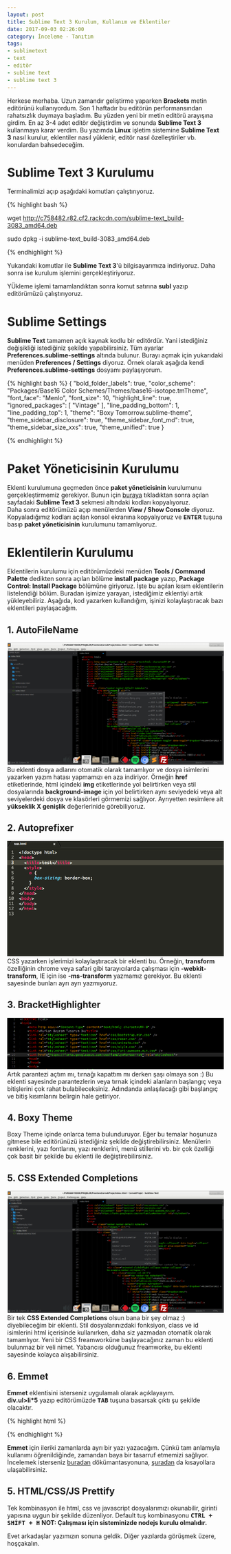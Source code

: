```yaml
---
layout: post
title: Sublime Text 3 Kurulum, Kullanım ve Eklentiler
date: 2017-09-03 02:26:00
category: İnceleme - Tanıtım
tags:
- sublimetext
- text
- editör
- sublime text
- sublime text 3
---
```

Herkese merhaba. Uzun zamandır geliştirme yaparken <strong>Brackets</strong> metin editörünü kullanıyordum. Son 1 haftadır bu editörün performansından rahatsızlık duymaya başladım. Bu yüzden yeni bir metin editörü arayışına girdim. En az 3-4 adet editör değiştirdim ve sonunda <strong>Sublime Text 3</strong> kullanmaya karar verdim. Bu yazımda <strong>Linux</strong> işletim sistemine <strong>Sublime Text 3</strong> nasıl kurulur, eklentiler nasıl yüklenir, editör nasıl özelleştiriler vb. konulardan bahsedeceğim.

<h1>Sublime Text 3 Kurulumu</h1>

Terminalimizi açıp aşağıdaki komutları çalıştırıyoruz.

{% highlight bash %}

wget http://c758482.r82.cf2.rackcdn.com/sublime-text_build-3083_amd64.deb 

sudo dpkg -i sublime-text_build-3083_amd64.deb

{% endhighlight %}

Yukarıdaki komutlar ile <strong>Sublime Text 3</strong>'ü bilgisayarımıza indiriyoruz. Daha sonra ise kurulum işlemini gerçekleştiriyoruz.  

YÜkleme işlemi tamamlandıktan sonra komut satırına <strong>subl</strong> yazıp editörümüzü çalıştırıyoruz.

<h1>Sublime Settings</h1>

<strong>Sublime Text</strong> tamamen açık kaynak kodlu bir editördür. Yani istediğiniz değişikliği istediğiniz şekilde yapabilirsiniz. Tüm ayarlar <strong>Preferences.sublime-settings</strong> altında bulunur. Burayı açmak için yukarıdaki menüden <strong>Preferences / Settings</strong> diyoruz. Örnek olarak aşağıda kendi <strong>Preferences.sublime-settings</strong> dosyamı paylaşıyorum.

{% highlight bash %}
 {
	"bold_folder_labels": true,
	"color_scheme": "Packages/Base16 Color Schemes/Themes/base16-isotope.tmTheme",
	"font_face": "Menlo",
	"font_size": 10,
	"highlight_line": true,
	"ignored_packages":
	[
		"Vintage"
	],
	"line_padding_bottom": 1,
	"line_padding_top": 1,
	"theme": "Boxy Tomorrow.sublime-theme",
	"theme_sidebar_disclosure": true,
	"theme_sidebar_font_md": true,
	"theme_sidebar_size_xxs": true,
	"theme_unified": true
}


{% endhighlight %}




<h1>Paket Yöneticisinin Kurulumu</h1>

Eklenti kurulumuna geçmeden önce <strong>paket yöneticisinin</strong> kurulumunu gerçekleştirmemiz gerekiyor.
Bunun için <a href="https://packagecontrol.io/installation">buraya</a> tıkladıktan sonra açılan sayfadaki <strong>Sublime Text 3</strong> sekmesi altındaki kodları kopyalıyoruz.  
Daha sonra editörümüzü açıp menülerden <strong>View / Show Console</strong> diyoruz. Kopyaladığımız kodları açılan konsol ekranına kopyalıyoruz ve <strong><kbd>ENTER</kbd></strong> tuşuna basıp <strong>paket yöneticisinin</strong> kurulumunu tamamlıyoruz.

<h1>Eklentilerin Kurulumu</h1>
Eklentilerin kurulumu için editörümüzdeki menüden <strong>Tools / Command Palette</strong> dedikten sonra açılan bölüme <strong>install package</strong> yazıp, <strong>Package Control: Install Package</strong> bölümüne giriyoruz.  
İşte bu açılan kısım eklentilerin listelendiği bölüm. Buradan işimize yarayan, istediğimiz eklentiyi artık yükleyebiliriz.  
Aşağıda, kod yazarken kullandığım, işinizi kolaylaştıracak bazı eklentileri paylaşacağım.


<h2>1. AutoFileName</h2>

<img class="img-responsive" src="../static/images/post_image/sublime-text-3-kurulum-kullanim-ve-eklentiler.html/1.png" alt="Görüntü yüklenemedi lütfen sayfayı tekrar yükleyiniz." />
Bu eklenti dosya adlarını otomatik olarak tamamlıyor ve dosya isimlerini yazarken yazım hatası yapmamızı en aza indiriyor. Örneğin <strong>href</strong> etiketlerinde, html içindeki <strong>img</strong> etiketlerinde yol belirtirken veya stil dosyalarında <strong>background-image</strong> için yol belirtirken aynı seviyedeki veya alt seviyelerdeki dosya ve klasörleri görmemizi sağlıyor. Ayrıyetten resimlere ait <strong>yükseklik X genişlik</strong> değerlerinide görebiliyoruz.
  

<h2>2. Autoprefixer</h2>

<img class="img-responsive" src="../static/images/post_image/sublime-text-3-kurulum-kullanim-ve-eklentiler.html/4.gif" alt="Görüntü yüklenemedi lütfen sayfayı tekrar yükleyiniz." />
CSS yazarken işlerimizi kolaylaştıracak bir eklenti bu. Örneğin, <strong>transform</strong> özelliğinin chrome veya safari gibi tarayıcılarda çalışması için <strong>-webkit-transform</strong>, IE için ise <strong>-ms-transform</strong> yazmamız gerekiyor. Bu eklenti sayesinde bunları ayrı ayrı yazmıyoruz. 


<h2>3. BracketHighlighter</h2>

<img class="img-responsive" src="../static/images/post_image/sublime-text-3-kurulum-kullanim-ve-eklentiler.html/2.png" alt="Görüntü yüklenemedi lütfen sayfayı tekrar yükleyiniz." />
Artık parantezi açtım mı, tırnağı kapattım mı derken şaşı olmaya son :) Bu eklenti sayesinde parantezlerin veya tırnak içindeki alanların başlangıç veya bitişlerini çok rahat bulabileceksiniz. Adındanda anlaşılacağı gibi başlangıç ve bitiş kısımlarını belirgin hale getiriyor.


<h2>4. Boxy Theme</h2>

Boxy Theme içinde onlarca tema bulunduruyor. Eğer bu temalar hoşunuza gitmese bile editörünüzü istediğiniz şekilde değiştirebilirsiniz. Menülerin renklerini, yazı fontlarını, yazı renklerini, menü stillerini vb. bir çok özelliği çok basit bir şekilde bu eklenti ile değiştirebilirsiniz.
  

<h2>5. CSS Extended Completions</h2>

<img class="img-responsive" src="../static/images/post_image/sublime-text-3-kurulum-kullanim-ve-eklentiler.html/3.png" alt="Görüntü yüklenemedi lütfen sayfayı tekrar yükleyiniz." />
Bir tek <strong>CSS Extended Completions</strong> olsun bana bir şey olmaz :) diyebileceğim bir eklenti. Stil dosyalarınızdaki fonksiyon, class ve id isimlerini html içerisinde kullanırken, daha siz yazmadan otomatik olarak tamamlıyor. Yeni bir CSS freamworküne başlayacağınız zaman bu eklenti bulunmaz bir veli nimet. Yabancısı olduğunuz freamworke, bu eklenti sayesinde kolayca alışabilirsiniz.

  
<h2>6. Emmet</h2>

<strong>Emmet</strong> eklentisini isterseniz uygulamalı olarak açıklayayım.  
<strong>div.ul>li*5</strong> yazıp editörümüzde <strong><kbd>TAB</kbd></strong> tuşuna basarsak çıktı şu şekilde olacaktır.

{% highlight html %}
 <div>
 	<ul class="li"></ul>
 	<ul class="li"></ul>
 	<ul class="li"></ul>
 	<ul class="li"></ul>
 	<ul class="li"></ul>
 </div>

{% endhighlight %}

<strong>Emmet</strong> için ileriki zamanlarda ayrı bir yazı yazacağım. Çünkü tam anlamıyla kullanımı öğrenildiğinde, zamandan baya bir tasarruf etmemizi sağlıyor. İncelemek isterseniz <a href="https://docs.emmet.io/">buradan</a> dökümantasyonuna, <a href="https://docs.emmet.io/cheat-sheet/">şuradan</a> da kısayollara ulaşabilirsiniz.


<h2>5. HTML/CSS/JS Prettify</h2>
Tek kombinasyon ile html, css ve javascript dosyalarımızı okunabilir, girinti yapısına uygun bir şekilde düzenliyor. Default tuş kombinasyonu <strong><kbd>CTRL + SHİFT + H</kbd></strong>  
<strong>NOT: Çalışması için sisteminizde nodejs kurulu olmalıdır.</strong>


Evet arkadaşlar yazımızın sonuna geldik. Diğer yazılarda görüşmek üzere, hoşçakalın.











